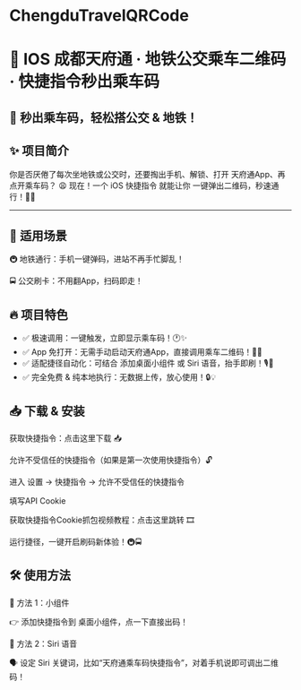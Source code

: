 # ChengduTravelQRCode
# 🚀 IOS 成都天府通 · 地铁公交乘车二维码 · 快捷指令秒出乘车码
🎫 秒出乘车码，轻松搭公交 & 地铁！
---

## ✨ 项目简介
你是否厌倦了每次坐地铁或公交时，还要掏出手机、解锁、打开 天府通App、再点开乘车码？ 😩
现在！一个 iOS 快捷指令 就能让你 一键弹出二维码，秒速通行！🚀🎉

---

## 🎯 适用场景

🚇 地铁通行：手机一键弹码，进站不再手忙脚乱！

🚍 公交刷卡：不用翻App，扫码即走！

## 🔥 项目特色

- ✅ 极速调用：一键触发，立即显示乘车码！🕐✨
- ✅ App 免打开：无需手动启动天府通App，直接调用乘车二维码！📲💨
- ✅ 适配捷径自动化：可结合 添加桌面小组件 或 Siri 语音，抬手即刷！🎙🎫
- ✅ 完全免费 & 纯本地执行：无数据上传，放心使用！🔒💡

## 📥 下载 & 安装

获取快捷指令：点击这里下载 📥

允许不受信任的快捷指令（如果是第一次使用快捷指令）🔓

进入 设置 → 快捷指令 → 允许不受信任的快捷指令

填写API Cookie

获取快捷指令Cookie抓包视频教程：点击这里跳转 🎞

运行捷径，一键开启刷码新体验！🚇🚍

## 🛠 使用方法

📌 方法 1：小组件

👉 添加快捷指令到 桌面小组件，点一下直接出码！

📌 方法 2：Siri 语音

🗣 设定 Siri 关键词，比如“天府通乘车码快捷指令”，对着手机说即可调出二维码！

